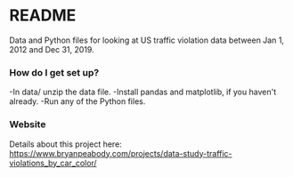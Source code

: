 # README #

Data and Python files for looking at US traffic violation data between Jan 1, 2012 and Dec 31, 2019.

### How do I get set up? ###

-In data/ unzip the data file.
-Install pandas and matplotlib, if you haven't already.
-Run any of the Python files.

### Website

Details about this project here: https://www.bryanpeabody.com/projects/data-study-traffic-violations_by_car_color/
